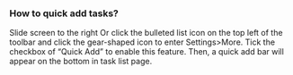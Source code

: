 ### How to quick add tasks?
Slide screen to the right Or click the bulleted list icon on the top left of the toolbar and click the gear-shaped icon to enter Settings>More. Tick the checkbox of “Quick Add” to enable this feature. Then, a quick add bar will appear on the bottom in task list page.
